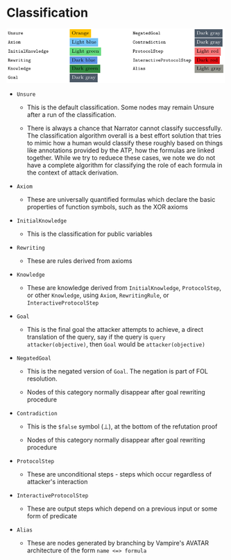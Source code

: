 # Classification

![narrator_knowledge_colour](narrator_knowledge_colour.png)

- `Unsure`

  - This is the default classification. Some nodes may remain Unsure after a run of the classification.

  - There is always a chance that Narrator cannot classify successfully. The classification algorithm overall is a best effort solution that tries to mimic how a human would classify these roughly based on things like annotations provided by the ATP, how the formulas are linked together. While we try to reduece these cases, we note we do not have a complete algorithm for classifying the role of each formula in the context of attack derivation.

- `Axiom`

  - These are universally quantified formulas which declare the basic properties of function symbols, such as the XOR axioms

- `InitialKnowledge`

  - This is the classification for public variables

- `Rewriting`

  - These are rules derived from axioms

- `Knowledge`

  - These are knowledge derived from `InitialKnowledge`, `ProtocolStep`, or other `Knowledge`, using `Axiom`, `RewritingRule`, or `InteractiveProtocolStep`

- `Goal`

  - This is the final goal the attacker attempts to achieve, a direct translation of the query, say if the query is `query attacker(objective)`, then `Goal` would be `attacker(objective)`

- `NegatedGoal`

  - This is the negated version of `Goal`. The negation is part of FOL resolution.

  - Nodes of this category normally disappear after goal rewriting procedure

- `Contradiction`

  - This is the `$false` symbol (⊥), at the bottom of the refutation proof

  - Nodes of this category normally disappear after goal rewriting procedure

- `ProtocolStep`

  - These are unconditional steps - steps which occur regardless of attacker's interaction

- `InteractiveProtocolStep`

  - These are output steps which depend on a previous input or some form of predicate

- `Alias`

  - These are nodes generated by branching by Vampire's AVATAR architecture of the form `name <=> formula`
